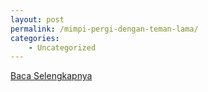 ```yaml
---
layout: post
permalink: /mimpi-pergi-dengan-teman-lama/
categories:
    - Uncategorized
---
```


[Baca Selengkapnya](/10)
